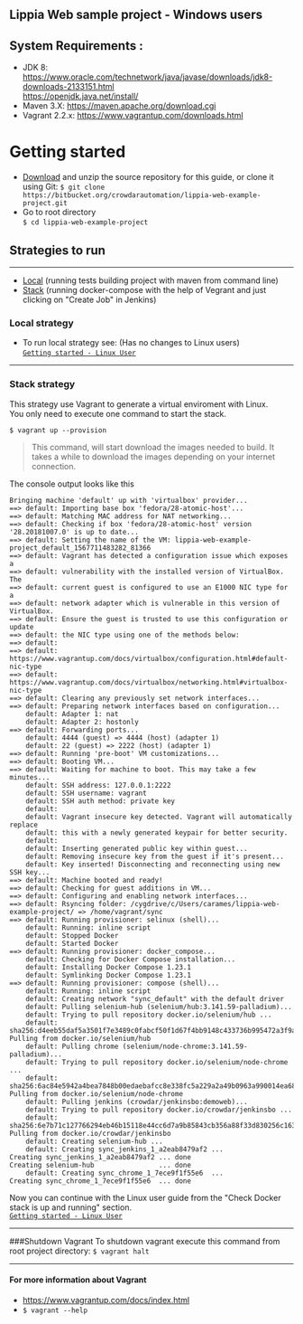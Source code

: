 ## Lippia Web sample project - Windows users

## System Requirements :
+ JDK 8: https://www.oracle.com/technetwork/java/javase/downloads/jdk8-downloads-2133151.html   
	  https://openjdk.java.net/install/   
+ Maven 3.X: https://maven.apache.org/download.cgi   
+ Vagrant 2.2.x: https://www.vagrantup.com/downloads.html

# Getting started
 [Download]: <https://bitbucket.org/crowdarautomation/lippia-web-example-project/get/fdc35889edbf.zip>
- [Download] and unzip the source repository for this guide, or clone it using Git:
    ``` $ git clone https://bitbucket.org/crowdarautomation/lippia-web-example-project.git ```
- Go to root directory  
    ``` $ cd lippia-web-example-project ```
## Strategies to run
***
- [Local](#local) (running tests building project with maven from command line)
- [Stack](#sarasa) (running docker-compose with the help of Vegrant and just clicking on "Create Job" in Jenkins)  

### Local strategy  
- To run local strategy see:   (Has no changes to Linux users)    
 [`Getting started - Linux User`](https://bitbucket.org/crowdarautomation/lippia-web-example-project/src/master/docs/README_Linux.md)

***
### Stack strategy
This strategy use Vagrant to generate a virtual enviroment with Linux.   
You only need to execute one command to start the stack.
```
$ vagrant up --provision
```

 > This command, will start download the images needed to build. It takes a while to download the images depending on your internet connection.
 
The console output looks like this

```
Bringing machine 'default' up with 'virtualbox' provider...
==> default: Importing base box 'fedora/28-atomic-host'...
==> default: Matching MAC address for NAT networking...
==> default: Checking if box 'fedora/28-atomic-host' version '28.20181007.0' is up to date...
==> default: Setting the name of the VM: lippia-web-example-project_default_1567711483282_81366
==> default: Vagrant has detected a configuration issue which exposes a
==> default: vulnerability with the installed version of VirtualBox. The
==> default: current guest is configured to use an E1000 NIC type for a
==> default: network adapter which is vulnerable in this version of VirtualBox.
==> default: Ensure the guest is trusted to use this configuration or update
==> default: the NIC type using one of the methods below:
==> default:
==> default:   https://www.vagrantup.com/docs/virtualbox/configuration.html#default-nic-type
==> default:   https://www.vagrantup.com/docs/virtualbox/networking.html#virtualbox-nic-type
==> default: Clearing any previously set network interfaces...
==> default: Preparing network interfaces based on configuration...
    default: Adapter 1: nat
    default: Adapter 2: hostonly
==> default: Forwarding ports...
    default: 4444 (guest) => 4444 (host) (adapter 1)
    default: 22 (guest) => 2222 (host) (adapter 1)
==> default: Running 'pre-boot' VM customizations...
==> default: Booting VM...
==> default: Waiting for machine to boot. This may take a few minutes...
    default: SSH address: 127.0.0.1:2222
    default: SSH username: vagrant
    default: SSH auth method: private key
    default:
    default: Vagrant insecure key detected. Vagrant will automatically replace
    default: this with a newly generated keypair for better security.
    default:
    default: Inserting generated public key within guest...
    default: Removing insecure key from the guest if it's present...
    default: Key inserted! Disconnecting and reconnecting using new SSH key...
==> default: Machine booted and ready!
==> default: Checking for guest additions in VM...
==> default: Configuring and enabling network interfaces...
==> default: Rsyncing folder: /cygdrive/c/Users/carames/lippia-web-example-project/ => /home/vagrant/sync
==> default: Running provisioner: selinux (shell)...
    default: Running: inline script
    default: Stopped Docker
    default: Started Docker
==> default: Running provisioner: docker_compose...
    default: Checking for Docker Compose installation...
    default: Installing Docker Compose 1.23.1
    default: Symlinking Docker Compose 1.23.1
==> default: Running provisioner: compose (shell)...
    default: Running: inline script
    default: Creating network "sync_default" with the default driver
    default: Pulling selenium-hub (selenium/hub:3.141.59-palladium)...
    default: Trying to pull repository docker.io/selenium/hub ...
    default: sha256:d4eeb55daf5a3501f7e3489c0fabcf50f1d67f4bb9148c433736b995472a3f9a: Pulling from docker.io/selenium/hub
    default: Pulling chrome (selenium/node-chrome:3.141.59-palladium)...
    default: Trying to pull repository docker.io/selenium/node-chrome ...
    default: sha256:6ac84e5942a4bea7848b00edaebafcc8e338fc5a229a2a49b0963a990014ea68: Pulling from docker.io/selenium/node-chrome
    default: Pulling jenkins (crowdar/jenkinsbo:demoweb)...
    default: Trying to pull repository docker.io/crowdar/jenkinsbo ...
    default: sha256:6e7b71c127766294eb46b15118e44cc6d7a9b85843cb356a88f33d830256c163: Pulling from docker.io/crowdar/jenkinsbo
    default: Creating selenium-hub ...
    default: Creating sync_jenkins_1_a2eab8479af2 ...
Creating sync_jenkins_1_a2eab8479af2 ... done
Creating selenium-hub                ... done
    default: Creating sync_chrome_1_7ece9f1f55e6  ...
Creating sync_chrome_1_7ece9f1f55e6  ... done
``` 

Now you can continue with the Linux user guide from the "Check Docker stack is up and running" section.  
[`Getting started - Linux User`](https://bitbucket.org/crowdarautomation/lippia-web-example-project/src/master/docs/README_Linux.md)

***
###Shutdown Vagrant
To shutdown vagrant execute this command from root project directory:
 ```$ vagrant halt```
 
***
#### For more information about Vagrant    
- https://www.vagrantup.com/docs/index.html
- ```$ vagrant --help```  